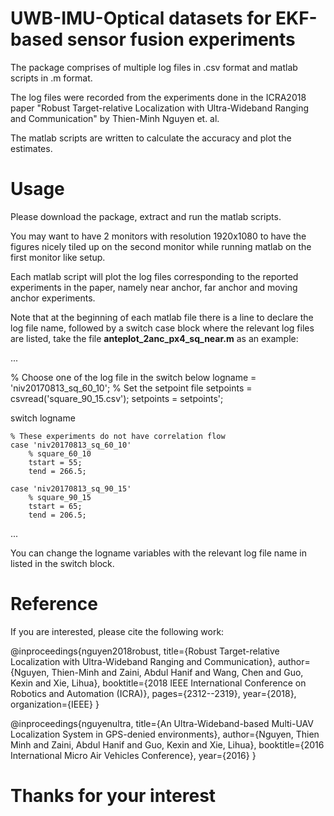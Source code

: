 # UWB-IMU-Optical datasets for EKF-based sensor fusion experiments

The package comprises of multiple log files in .csv format and matlab scripts in .m format.

The log files were recorded from the experiments done in the ICRA2018 paper "Robust Target-relative Localization with Ultra-Wideband Ranging and Communication" by Thien-Minh Nguyen et. al.

The matlab scripts are written to calculate the accuracy and plot the estimates.

# Usage

Please download the package, extract and run the matlab scripts.

You may want to have 2 monitors with resolution 1920x1080 to have the figures nicely tiled up on the second monitor while running matlab on the first monitor like setup.

Each matlab script will plot the log files corresponding to the reported experiments in the paper, namely near anchor, far anchor and moving anchor experiments.

Note that at the beginning of each matlab file there is a line to declare the log file name, followed by a switch case block where the relevant log files are listed, take the file **anteplot_2anc_px4_sq_near.m** as an example:

...

% Choose one of the log file in the switch below
logname = 'niv20170813_sq_60_10';
% Set the setpoint file
setpoints = csvread('square_90_15.csv');
setpoints = setpoints';

switch logname
    
    % These experiments do not have correlation flow
    case 'niv20170813_sq_60_10'
        % square_60_10
        tstart = 55;
        tend = 266.5;
        
    case 'niv20170813_sq_90_15'
        % square_90_15
        tstart = 65;
        tend = 206.5;
...

You can change the logname variables with the relevant log file name in listed in the switch block.

# Reference

If you are interested, please cite the following work:

@inproceedings{nguyen2018robust,
  title={Robust Target-relative Localization with Ultra-Wideband Ranging and Communication},
  author={Nguyen, Thien-Minh and Zaini, Abdul Hanif and Wang, Chen and Guo, Kexin and Xie, Lihua},
  booktitle={2018 IEEE International Conference on Robotics and Automation (ICRA)},
  pages={2312--2319},
  year={2018},
  organization={IEEE}
}

@inproceedings{nguyenultra,
  title={An Ultra-Wideband-based Multi-UAV Localization System in GPS-denied environments},
  author={Nguyen, Thien Minh and Zaini, Abdul Hanif and Guo, Kexin and Xie, Lihua},
  booktitle={2016 International Micro Air Vehicles Conference},
  year={2016}
}

# Thanks for your interest
